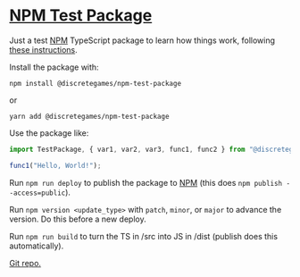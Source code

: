 # [NPM Test Package][1]

Just a test [NPM](https://www.npmjs.com/) TypeScript package to learn how things work, following
[these instructions](https://itnext.io/step-by-step-building-and-publishing-an-npm-typescript-package-44fe7164964c).

Install the package with:

```text
npm install @discretegames/npm-test-package
```

or

```text
yarn add @discretegames/npm-test-package
```

Use the package like:

```js
import TestPackage, { var1, var2, var3, func1, func2 } from "@discretegames/npm-test-package";

func1("Hello, World!");
```

Run `npm run deploy` to publish the package to [NPM][1] (this does `npm publish --access=public`).

Run `npm version <update_type>` with `patch`, `minor`, or `major` to advance the version. Do this before a new deploy.

Run `npm run build` to turn the TS in /src into JS in /dist (publish does this automatically).

[Git repo.](https://github.com/discretegames/npm-test-package)

[1]: https://www.npmjs.com/package/@discretegames/npm-test-package
